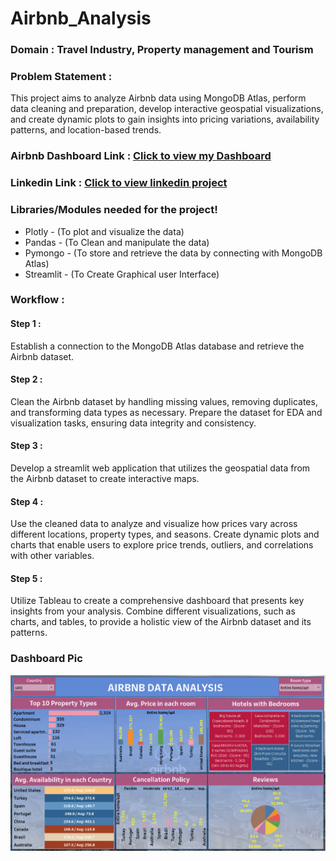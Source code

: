 # Airbnb_Analysis

### **Domain** : **Travel Industry, Property management and Tourism**

### **Problem Statement :**
  This project aims to analyze Airbnb data using MongoDB Atlas, perform data cleaning and preparation, develop interactive geospatial visualizations, and create dynamic plots to gain insights into pricing variations, availability patterns, and location-based trends.

### Airbnb Dashboard Link : [Click to view my Dashboard](https://public.tableau.com/app/profile/aravinth.ramesh8737/viz/Airbnb_17028350777250/airbnbdataanalysis#1)
### Linkedin Link : [Click to view linkedin project](https://www.linkedin.com/feed/update/urn:li:activity:7142546149231505409/?updateEntityUrn=urn%3Ali%3Afs_updateV2%3A%28urn%3Ali%3Aactivity%3A7142546149231505409%2CFEED_DETAIL%2CEMPTY%2CDEFAULT%2Cfalse%29)

### Libraries/Modules needed for the project!
- Plotly - (To plot and visualize the data)
- Pandas - (To Clean and manipulate the data)
- Pymongo - (To store and retrieve the data by connecting with MongoDB Atlas)
- Streamlit - (To Create Graphical user Interface)

### Workflow :

#### Step 1 :
  Establish a connection to the MongoDB Atlas database and retrieve the Airbnb dataset. 
#### Step 2 : 
  Clean the Airbnb dataset by handling missing values, removing duplicates, and transforming data types as necessary. Prepare the dataset for EDA and visualization tasks, ensuring data integrity and consistency.
#### Step 3 :
  Develop a streamlit web application that utilizes the geospatial data from the Airbnb dataset to create interactive maps.
#### Step 4 :
  Use the cleaned data to analyze and visualize how prices vary across different locations, property types, and seasons. Create dynamic plots and charts that enable users to explore price trends, outliers, and correlations with other variables.
#### Step 5 :
  Utilize Tableau to create a comprehensive dashboard that presents key insights from your analysis. Combine different visualizations, such as charts, and tables, to provide a holistic view of the Airbnb dataset and its patterns.

### Dashboard Pic

![image](https://github.com/AravinthRubala/Airbnb_data_Analysis/blob/main/Airbnb%20dashboard.png)

